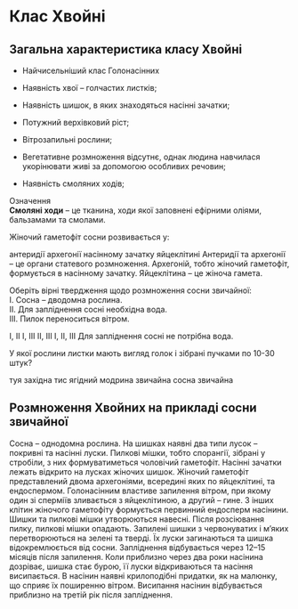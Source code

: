 # Клас Хвойні

## Загальна характеристика класу Хвойні


-   Найчисельніший клас Голонасінних

-   Наявність <span class="p1">хвої</span> – голчастих листків;

-   Наявність шишок, в яких знаходяться насінні зачатки;

-   Потужний верхівковий ріст;

-   Вітрозапильні рослини;

-   Вегетативне розмноження відсутнє, однак людина навчилася укорінювати живі за допомогою особливих речовин;

-   Наявність <span class="p1">смоляних ходів</span>;

<div class="eoz-wrap">
<span class="eoz">Означення</span>
<div class="eoz-text">
<b>Смолянi ходи</b> – це тканина, ходи якої заповненi ефiрними олiями, бальзамами та смолами.
</div>
</div>






<quiz>
<question>
<p>Жіночий гаметофіт сосни розвивається у:</p>
<answer>антеридії</answer>
<answer>архегонії</answer>
<answer correct>насінному зачатку</answer>
<answer>яйцеклітині</answer>
<explanation>Антеридії та архегонії – це органи статевого розмноження. Архегоній, тобто жіночий гаметофіт, формується в насінному зачатку. Яйцеклітина – це жіноча гамета.</explanation>
</question>
<question>
<p>Оберіть вірні твердження щодо розмноження сосни звичайної:<br>
I. Сосна – дводомна рослина.<br>
II. Для запліднення сосні необхідна вода.<br>
III. Пилок переноситься вітром.</p>
І, ІІ</answer>
<answer correct>І, ІІІ</answer>
<answer>ІІ, ІІІ</answer>
<answer>І, ІІ, ІІІ</answer>
<explanation>Для запліднення сосні не потрібна вода.</explanation>
</question>
<question>
<p>У якої рослини листки мають вигляд голок і зібрані пучками по 10-30 штук?</p>
<answer>туя західна</answer> 
<answer>тис ягідний</answer> 
<answer correct>модрина звичайна</answer> 
<answer>сосна звичайна</answer>
</question>
</quiz>


## Розмноження Хвойних на прикладі сосни звичайної 

Сосна – однодомна рослина. На шишках наявні два типи лусок – покривні та насінні луски. Пилкові мішки, тобто спорангії, зібрані у стробіли, з них формуватиметься чоловічий гаметофіт. Насінні зачатки лежать відкрито на лусках жіночих шишок. Жіночий гаметофіт представлений двома архегоніями,
всередині яких по яйцеклітині, та ендоспермом. Голонасінним властиве запилення вітром, при якому один зі сперміїв зливається з яйцеклітиною, а другий – гине. З інших клітин жіночого гаметофіту формується первинний ендосперм насінини. Шишки та пилкові мішки утворюються навесні. Після
розсіювання пилку, пилкові мішки опадають. Запилені шишки з червонуватих і м’яких перетворюються на зелені та тверді. Їх луски загинаються та шишка відокремлюється від сосни. Запліднення відбувається через 12–15 місяців після запилення. Коли приблизно через два роки насінина дозріває, шишка стає бурою, її луски відкриваються та насіння висипається. В насінин наявні крилоподібні придатки, як на малюнку, що
сприяє їх поширенню вітром. Висипання насінин відбувається приблизно на третій рік після запліднення.
